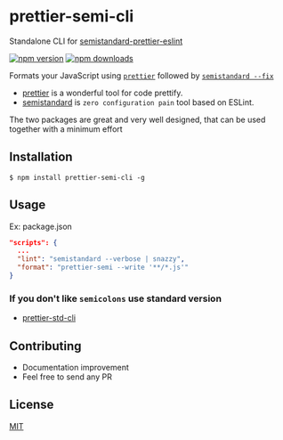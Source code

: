 # prettier-semi-cli

Standalone CLI for [semistandard-prettier-eslint](https://github.com/bySabi/semistandard-prettier-eslint)

[![npm version](https://badge.fury.io/js/prettier-semi-cli.svg)](https://badge.fury.io/js/prettier-semi-cli)
[![npm downloads](https://img.shields.io/npm/dm/prettier-semi-cli.svg?style=flat-square)](https://www.npmjs.com/package/prettier-semi-cli)

Formats your JavaScript using [`prettier`](https://github.com/jlongster/prettier) followed by [`semistandard --fix`][semistandard]

*  [prettier](https://github.com/prettier/prettier) is a wonderful tool for code prettify.
*  [semistandard][semistandard] is `zero configuration pain` tool based on ESLint.

The two packages are great and very well designed, that can be used together with a minimum effort


## Installation
    $ npm install prettier-semi-cli -g

## Usage
Ex: package.json
```json
"scripts": {
  ...
  "lint": "semistandard --verbose | snazzy",
  "format": "prettier-semi --write '**/*.js'"
}
```

### If you don't like `semicolons` use **standard** version
* [prettier-std-cli](https://github.com/bySabi/prettier-std-cli)

## Contributing

* Documentation improvement
* Feel free to send any PR

## License

[MIT][mit-license]

[mit-license]:./LICENSE

[semistandard]: https://github.com/Flet/semistandard
